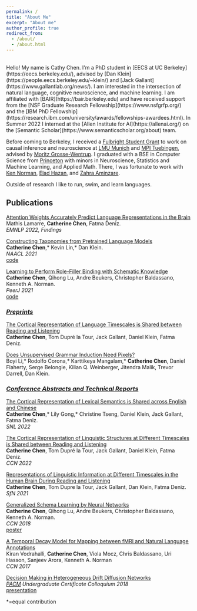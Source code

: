 ```yaml
---
permalink: /
title: "About Me"
excerpt: "About me"
author_profile: true
redirect_from:
  - /about/
  - /about.html
---
```

<br>
Hello! My name is Cathy Chen. I'm a PhD student in [EECS at UC Berkeley](https://eecs.berkeley.edu/), advised by [Dan Klein](https://people.eecs.berkeley.edu/~klein/) and [Jack Gallant](https://www.gallantlab.org/news/). I am interested in the intersection of natural language, cognitive neuroscience, and machine learning. I am affiliated with [BAIR](https://bair.berkeley.edu) and have received support from the [NSF Graduate Research Fellowship](https://www.nsfgrfp.org/) and the [IBM PhD Fellowship](https://research.ibm.com/university/awards/fellowships-awardees.html). In Summer 2022 I interned at the [Allen Institute for AI](https://allenai.org/) on the [Semantic Scholar](https://www.semanticscholar.org/about) team.

Before coming to Berkeley, I received a [Fulbright Student Grant](https://us.fulbrightonline.org/) to work on causal inference and neuroscience at [LMU Munich](https://www.uni-muenchen.de/index.html) and [MPI Tuebingen](https://tuebingen.mpg.de/startseite/), advised by [Moritz Grosse-Wentrup](https://ni.cs.univie.ac.at/team/person/107192/). I graduated with a BSE in Computer Science from [Princeton](https://www.princeton.edu/) with minors in Neuroscience, Statistics and Machine Learning, and Applied Math. There, I was fortunate to work with [Ken Norman](https://compmem.princeton.edu), [Elad Hazan](https://www.cs.princeton.edu/~ehazan/), and [Zahra Aminzare](http://homepage.divms.uiowa.edu/~zaminzare/).

Outside of research I like to run, swim, and learn languages.

## Publications
[Attention Weights Accurately Predict Language Representations in the Brain](http://nlp.cs.berkeley.edu/pubs/Lamarre-Chen-Deniz_2022_TransformerAttentionfMRI_paper.pdf)<br/>
Mathis Lamarre, **Catherine Chen**, Fatma Deniz. <br/>
*EMNLP 2022, Findings*<br/>

[Constructing Taxonomies from Pretrained Language Models](https://aclanthology.org/2021.naacl-main.373/)<br/>
**Catherine Chen**,\* Kevin Lin,\* Dan Klein.<br/>
*NAACL 2021*<br/>
[code](https://github.com/cchen23/ctp)

[Learning to Perform Role-Filler Binding with Schematic Knowledge](https://www.ncbi.nlm.nih.gov/pmc/articles/PMC8019313/)<br/>
**Catherine Chen**, Qihong Lu, Andre Beukers, Christopher Baldassano, Kenneth A. Norman.<br/>
*PeerJ 2021*<br/>
[code](https://github.com/cchen23/generalized_schema_learning)

### <ins>*Preprints*</ins>

[The Cortical Representation of Language Timescales is Shared between Reading and Listening](https://www.biorxiv.org/content/10.1101/2023.01.06.522601v1)<br/>
**Catherine Chen**, Tom Dupré la Tour, Jack Gallant, Daniel Klein, Fatma Deniz. <br/>

[Does Unsupervised Grammar Induction Need Pixels?](https://arxiv.org/abs/2212.10564)<br/>
Boyi Li,\* Rodolfo Corona,\* Karttikeya Mangalam,\* **Catherine Chen**, Daniel Flaherty, Serge Belongie, Kilian Q. Weinberger, Jitendra Malik, Trevor Darrell, Dan Klein. <br/>

### <ins>*Conference Abstracts and Technical Reports*</ins>

[The Cortical Representation of Lexical Semantics is Shared across English and Chinese](https://www.neurolang.org/presentation/?id=705)<br/>
**Catherine Chen**,\* Lily Gong,\* Christine Tseng, Daniel Klein, Jack Gallant, Fatma Deniz. <br/>
*SNL 2022*<br/>

[The Cortical Representation of Linguistic Structures at Different Timescales is Shared between Reading and Listening](https://2022.ccneuro.org/view_paper.php?PaperNum=1089)<br/>
**Catherine Chen**, Tom Dupré la Tour, Jack Gallant, Daniel Klein, Fatma Deniz. <br/>
*CCN 2022*<br/>

[Representations of Linguistic Information at Different Timescales in the Human Brain During Reading and Listening](https://www.abstractsonline.com/pp8/#!/10485/presentation/19746)<br/>
**Catherine Chen**, Tom Dupre la Tour, Jack Gallant, Dan Klein, Fatma Deniz.<br/>
*SfN 2021*

[Generalized Schema Learning by Neural Networks](https://ccneuro.org/2018/Papers/ViewPapers.asp?PaperNum=1036)<br/>
**Catherine Chen**, Qihong Lu, Andre Beukers, Christopher Baldassano, Kenneth A. Norman. <br/>
*CCN 2018*<br/>
[poster](/images/thesis_ccn_poster.png)

[A Temporal Decay Model for Mapping between fMRI and Natural Language Annotations](https://www2.securecms.com/CCNeuro/docs-0/591d7d2668ed3f3154cce90a.pdf)<br/>
Kiran Vodrahalli, **Catherine Chen**, Viola Mocz, Chris Baldassano, Uri Hasson, Sanjeev Arora, Kenneth A. Norman<br/>
*CCN 2017*<br/>

[Decision Making in Heterogeneous Drift Diffusion Networks](https://github.com/cchen23/heterogeneous_DDM_networks/blob/master/written_report.pdf)<br/>
*[PACM](https://www.pacm.princeton.edu) Undergraduate Certificate Colloquium 2018*<br/>
[presentation](https://github.com/cchen23/heterogeneous_DDM_networks/blob/master/slides.pdf)

\*=equal contribution
